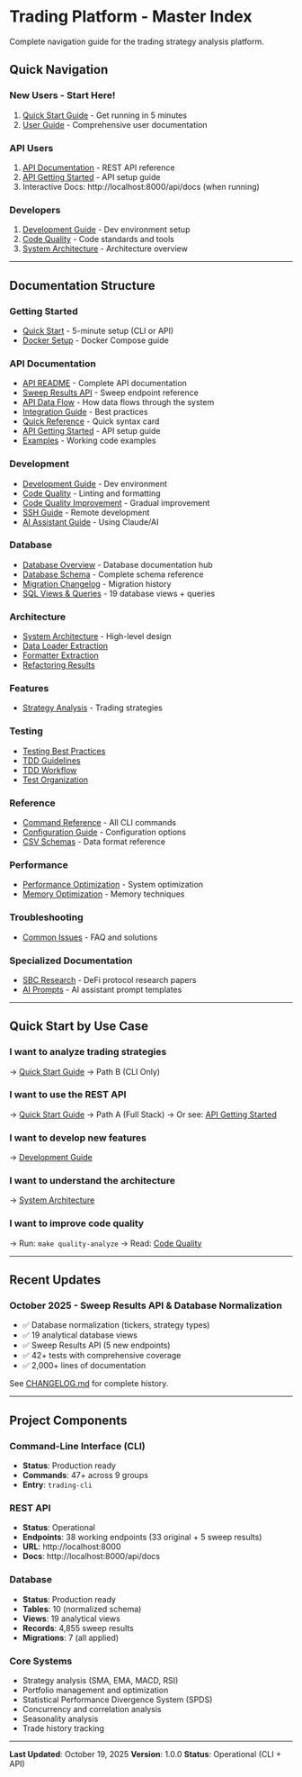 # Trading Platform - Master Index

Complete navigation guide for the trading strategy analysis platform.

## Quick Navigation

### New Users - Start Here!

1. [Quick Start Guide](docs/getting-started/QUICK_START.md) - Get running in 5 minutes
2. [User Guide](docs/USER_GUIDE.md) - Comprehensive user documentation

### API Users

1. [API Documentation](docs/api/README.md) - REST API reference
2. [API Getting Started](docs/api/GETTING_STARTED.md) - API setup guide
3. Interactive Docs: http://localhost:8000/api/docs (when running)

### Developers

1. [Development Guide](docs/development/DEVELOPMENT_GUIDE.md) - Dev environment setup
2. [Code Quality](docs/development/CODE_QUALITY.md) - Code standards and tools
3. [System Architecture](docs/architecture/SYSTEM_ARCHITECTURE.md) - Architecture overview

---

## Documentation Structure

### Getting Started

- [Quick Start](docs/getting-started/QUICK_START.md) - 5-minute setup (CLI or API)
- [Docker Setup](docs/getting-started/DOCKER_SETUP.md) - Docker Compose guide

### API Documentation

- [API README](docs/api/README.md) - Complete API documentation
- [Sweep Results API](docs/api/SWEEP_RESULTS_API.md) - Sweep endpoint reference
- [API Data Flow](docs/api/API_DATA_FLOW.md) - How data flows through the system
- [Integration Guide](docs/api/INTEGRATION_GUIDE.md) - Best practices
- [Quick Reference](docs/api/QUICK_REFERENCE.md) - Quick syntax card
- [API Getting Started](docs/api/GETTING_STARTED.md) - API setup guide
- [Examples](docs/api/examples/) - Working code examples

### Development

- [Development Guide](docs/development/DEVELOPMENT_GUIDE.md) - Dev environment
- [Code Quality](docs/development/CODE_QUALITY.md) - Linting and formatting
- [Code Quality Improvement](docs/development/CODE_QUALITY_IMPROVEMENT.md) - Gradual improvement
- [SSH Guide](docs/development/SSH_GUIDE.md) - Remote development
- [AI Assistant Guide](docs/development/AI_ASSISTANT_GUIDE.md) - Using Claude/AI

### Database

- [Database Overview](docs/database/README.md) - Database documentation hub
- [Database Schema](docs/database/SCHEMA.md) - Complete schema reference  
- [Migration Changelog](docs/database/CHANGELOG.md) - Migration history
- [SQL Views & Queries](sql/README.md) - 19 database views + queries

### Architecture

- [System Architecture](docs/architecture/SYSTEM_ARCHITECTURE.md) - High-level design
- [Data Loader Extraction](docs/architecture/data_loader_extraction_summary.md)
- [Formatter Extraction](docs/architecture/formatter_extraction_summary.md)
- [Refactoring Results](docs/architecture/refactoring_integration_test_results.md)

### Features

- [Strategy Analysis](docs/features/STRATEGY_ANALYSIS.md) - Trading strategies

### Testing

- [Testing Best Practices](docs/testing/TESTING_BEST_PRACTICES.md)
- [TDD Guidelines](docs/testing/TDD_GUIDELINES.md)
- [TDD Workflow](docs/testing/DEVELOPER_TDD_WORKFLOW.md)
- [Test Organization](docs/testing/TEST_ORGANIZATION.md)

### Reference

- [Command Reference](docs/reference/COMMAND_REFERENCE.md) - All CLI commands
- [Configuration Guide](docs/CONFIGURATION_GUIDE.md) - Configuration options
- [CSV Schemas](docs/csv_schemas.md) - Data format reference

### Performance

- [Performance Optimization](docs/PERFORMANCE_OPTIMIZATION_GUIDE.md) - System optimization
- [Memory Optimization](docs/memory_optimization_examples.md) - Memory techniques

### Troubleshooting

- [Common Issues](docs/troubleshooting/COMMON_ISSUES.md) - FAQ and solutions

### Specialized Documentation

- [SBC Research](docs/research/sbc/) - DeFi protocol research papers
- [AI Prompts](docs/ai/prompts/) - AI assistant prompt templates

---

## Quick Start by Use Case

### I want to analyze trading strategies

→ [Quick Start Guide](docs/getting-started/QUICK_START.md) → Path B (CLI Only)

### I want to use the REST API

→ [Quick Start Guide](docs/getting-started/QUICK_START.md) → Path A (Full Stack)
→ Or see: [API Getting Started](docs/api/GETTING_STARTED.md)

### I want to develop new features

→ [Development Guide](docs/development/DEVELOPMENT_GUIDE.md)

### I want to understand the architecture

→ [System Architecture](docs/architecture/SYSTEM_ARCHITECTURE.md)

### I want to improve code quality

→ Run: `make quality-analyze`
→ Read: [Code Quality](docs/development/CODE_QUALITY.md)

---

## Recent Updates

### October 2025 - Sweep Results API & Database Normalization

- ✅ Database normalization (tickers, strategy types)
- ✅ 19 analytical database views
- ✅ Sweep Results API (5 new endpoints)
- ✅ 42+ tests with comprehensive coverage
- ✅ 2,000+ lines of documentation

See [CHANGELOG.md](./CHANGELOG.md) for complete history.

---

## Project Components

### Command-Line Interface (CLI)

- **Status**: Production ready
- **Commands**: 47+ across 9 groups
- **Entry**: `trading-cli`

### REST API

- **Status**: Operational
- **Endpoints**: 38 working endpoints (33 original + 5 sweep results)
- **URL**: http://localhost:8000
- **Docs**: http://localhost:8000/api/docs

### Database

- **Status**: Production ready
- **Tables**: 10 (normalized schema)
- **Views**: 19 analytical views
- **Records**: 4,855 sweep results
- **Migrations**: 7 (all applied)

### Core Systems

- Strategy analysis (SMA, EMA, MACD, RSI)
- Portfolio management and optimization
- Statistical Performance Divergence System (SPDS)
- Concurrency and correlation analysis
- Seasonality analysis
- Trade history tracking

---

**Last Updated**: October 19, 2025
**Version**: 1.0.0
**Status**: Operational (CLI + API)
